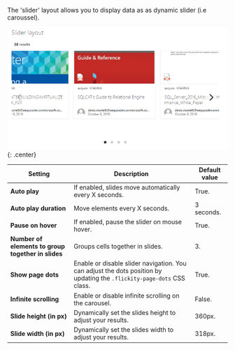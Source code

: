The 'slider' layout allows you to display data as as dynamic slider (i.e caroussel).

!["Slider layout"](../../../assets/webparts/data_visualizer/layouts/slider_layout.png){: .center} 

| Setting | Description | Default value 
| ------- |---------------- | ---------- 
| **Auto play** | If enabled, slides move automatically every X seconds. | True.
| **Auto play duration** | Move elements every X seconds. | 3 seconds.
| **Pause on hover** | If enabled, pause the slider on mouse hover. | True.
| **Number of elements to group together in slides** | Groups cells together in slides. | 3.
| **Show page dots** | Enable or disable slider navigation. You can adjust the dots position by updating the `.flickity-page-dots` CSS class. | True.
| **Infinite scrolling** | Enable or disable infinite scrolling on the carousel. | False.
| **Slide height (in px)** | Dynamically set the slides height to adjust your results. | 360px.
| **Slide width (in px)** | Dynamically set the slides width to adjust your results. | 318px.